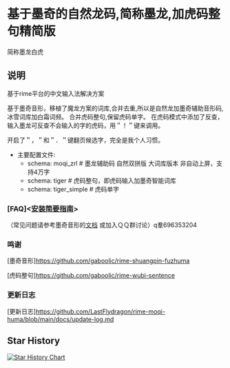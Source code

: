 
# 基于墨奇的自然龙码,简称墨龙,加虎码整句精简版
简称墨龙白虎
## 说明
基于rime平台的中文输入法解决方案
 
基于墨奇音形，移植了魔龙方案的词库,合并去重,所以是自然龙加墨奇辅助音形码,冰雪词库加白霜词频。
合并虎码整句,保留虎码单字。
在虎码模式中添加了反查，输入墨龙可反查不会输入的字的虎码，用＂！＂键来调用。

开启了＂，＂和＂．＂键翻页候选字，完全是我个人习惯。

- 主要配置文件:
  - schema: moqi_zrl # 墨龙辅助码 自然双拼版 大词库版本 非自动上屏，支持4万字
  - schema: tiger # 虎码整句，即虎码输入加墨奇智能词库
  - schema: tiger_simple # 虎码单字

### [FAQ]<[安装简要指南](https://github.com/LastFlydragon/rime-moqi-huma/blob/main/docs/INSTALL.md)>
（常见问题请参考墨奇音形的[文档](https://github.com/gaboolic/rime-shuangpin-fuzhuma/blob/main/md/FAQ.md)
或加入ＱＱ群讨论）q羣696353204

### 鸣谢

[墨奇音形]<https://github.com/gaboolic/rime-shuangpin-fuzhuma>

[虎码整句]<https://github.com/gaboolic/rime-wubi-sentence>

### 更新日志
[更新日志]<https://github.com/LastFlydragon/rime-moqi-huma/blob/main/docs/update-log.md>

## Star History

[![Star History Chart](https://api.star-history.com/svg?repos=LastFlydragon/rime-moqi-huma&type=Date)](https://star-history.com/#LastFlydragon/rime-moqi-huma&Date)
